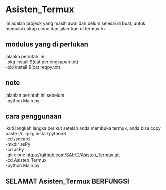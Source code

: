 # Asisten_Termux
ini adalah projeck yang masih awal dan belum selesai di buat,
untuk memulai cukup clone dan jalan-kan di termux./n

## modulus yang di perlukan  
jalanka perintah ini :  
-pkg install $(cat perlengkapan.txt)  
-pip install $(cat reqpy.txt)

## note
jalanlan perintah ini sebelum  
-python Main.py  

## cara penggunaan
ikuti langkah langka berikut setelah anda membuka termux, anda bisa copy paste :/n
-pkg install python3  
-cd /sdcard  
-mkdir asPy  
-cd asPy  
-git clone https://github.com/SAI-ID/Asisten_Termux.git  
-cd Asisten_Termux  
-python Main.py  
  
## SELAMAT Asisten_Termux BERFUNGSI
